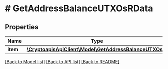 # # GetAddressBalanceUTXOsRData

## Properties

Name | Type | Description | Notes
------------ | ------------- | ------------- | -------------
**item** | [**\CryptoapisApiClient\Model\GetAddressBalanceUTXOsRI**](GetAddressBalanceUTXOsRI.md) |  |

[[Back to Model list]](../../README.md#models) [[Back to API list]](../../README.md#endpoints) [[Back to README]](../../README.md)
